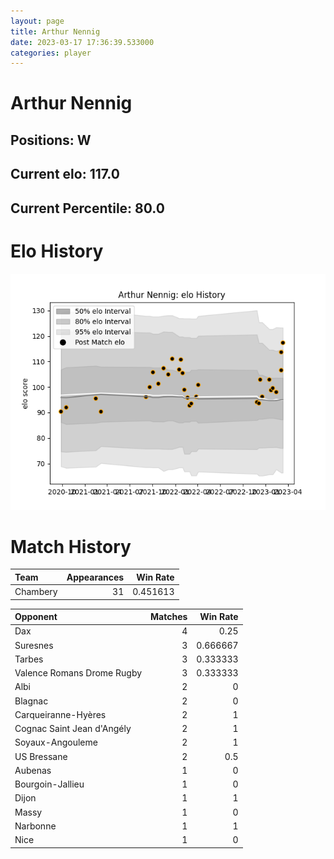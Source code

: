 ```yaml
---  
layout: page  
title: Arthur Nennig  
date: 2023-03-17 17:36:39.533000  
categories: player  
---
```

# Arthur Nennig

## Positions: W

## Current elo: 117.0

## Current Percentile: 80.0

# Elo History


![elo history](history_ArthurNennig.png)
# Match History


| Team     |   Appearances |   Win Rate |
|:---------|--------------:|-----------:|
| Chambery |            31 |   0.451613 |

| Opponent                   |   Matches |   Win Rate |
|:---------------------------|----------:|-----------:|
| Dax                        |         4 |   0.25     |
| Suresnes                   |         3 |   0.666667 |
| Tarbes                     |         3 |   0.333333 |
| Valence Romans Drome Rugby |         3 |   0.333333 |
| Albi                       |         2 |   0        |
| Blagnac                    |         2 |   0        |
| Carqueiranne-Hyères        |         2 |   1        |
| Cognac Saint Jean d'Angély |         2 |   1        |
| Soyaux-Angouleme           |         2 |   1        |
| US Bressane                |         2 |   0.5      |
| Aubenas                    |         1 |   0        |
| Bourgoin-Jallieu           |         1 |   0        |
| Dijon                      |         1 |   1        |
| Massy                      |         1 |   0        |
| Narbonne                   |         1 |   1        |
| Nice                       |         1 |   0        |